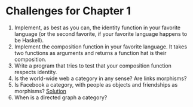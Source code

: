 # Challenges for Chapter 1

1. Implement, as best as you can, the identity function in your favorite language (or the second favorite, if your favorite language happens to be Haskell).
2. Implement the composition function in your favorite language. It takes two functions as arguments and returns a function  hat is their composition.
3. Write a program that tries to test that your composition function respects identity.
4. Is the world-wide web a category in any sense? Are links morphisms?
5. Is Facebook a category, with people as objects and friendships as morphisms? [Solution](./05.md)
6. When is a directed graph a category?